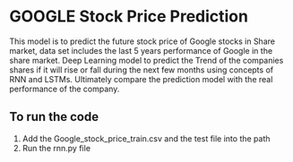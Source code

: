 # GOOGLE Stock Price Prediction
This model is to predict the future stock price of Google stocks in Share market, data set includes
the last 5 years performance of Google in the share market. Deep Learning model to predict the Trend of the companies
shares if it will rise or fall during the next few months using concepts of RNN and LSTMs. Ultimately compare the
prediction model with the real performance of the company.

## To run the code
 1) Add the Google_stock_price_train.csv and the test file into the path
 2)  Run the rnn.py file
 
     

